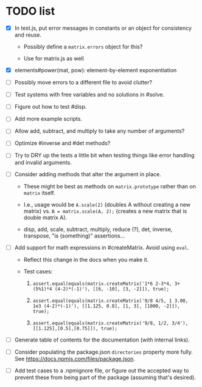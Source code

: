# TODO list

- [x] In test.js, put error messages in constants or an object for consistency and reuse.

    * Possibly define a `matrix.errors` object for this?

    * Use for matrix.js as well

- [x] elements#power(mat, pow): element-by-element exponentiation

- [ ] Possibly move errors to a different file to avoid clutter?

- [ ] Test systems with free variables and no solutions in #solve.

- [ ] Figure out how to test #disp.

- [ ] Add more example scripts.

- [ ] Allow add, subtract, and multiply to take any number of arguments?

- [ ] Optimize #inverse and #det methods?

- [ ] Try to DRY up the tests a little bit when testing things like error handling and invalid arguments.

- [ ] Consider adding methods that alter the argument in place.

    * These might be best as methods on `matrix.prototype` rather than on `matrix` itself.

    * I.e., usage would be `A.scale(2)` (doubles A without creating a new matrix)
      vs. `B = matrix.scale(A, 2);` (creates a new matrix that is double matrix A).

    * disp, add, scale, subtract, multiply, reduce (?),
      det, inverse, transpose, "is (something)" assertions...

- [ ] Add support for math expressions in #createMatrix. Avoid using `eval`.

    * Reflect this change in the docs when you make it.

    * Test cases:

        1. `assert.equal(equals(matrix.createMatrix('1*6 2-3*4, 3+(5%1)*4 (4-2)*(-1)'), [[6, -10], [3, -2]]), true);`

        2. `assert.equal(equals(matrix.createMatrix('9/8 4/5, 1 3.00, 1e3 (4-2)*(-1)'), [[1.125, 0.8], [1, 3], [1000, -2]]), true);`

        3. `assert.equal(equals(matrix.createMatrix('9/8, 1/2, 3/4'), [[1.125],[0.5],[0.75]]), true);`

- [ ] Generate table of contents for the documentation (with internal links).

- [ ] Consider populating the package.json `directories` property more fully. See https://docs.npmjs.com/files/package.json.

- [ ] Add test cases to a .npmignore file, or figure out the accepted way to prevent these from being part of the package (assuming that's desired).
